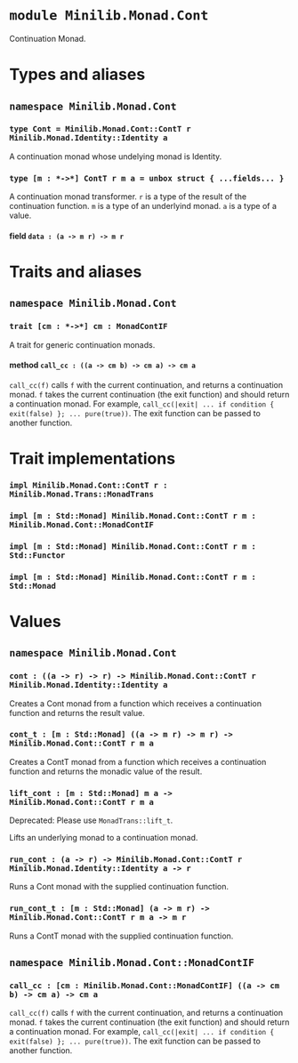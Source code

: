 # `module Minilib.Monad.Cont`

Continuation Monad.

# Types and aliases

## `namespace Minilib.Monad.Cont`

### `type Cont = Minilib.Monad.Cont::ContT r Minilib.Monad.Identity::Identity a`

A continuation monad whose undelying monad is Identity.

### `type [m : *->*] ContT r m a = unbox struct { ...fields... }`

A continuation monad transformer.
`r` is a type of the result of the continuation function.
`m` is a type of an underlyind monad.
`a` is a type of a value.

#### field `data : (a -> m r) -> m r`

# Traits and aliases

## `namespace Minilib.Monad.Cont`

### `trait [cm : *->*] cm : MonadContIF`

A trait for generic continuation  monads.

#### method `call_cc : ((a -> cm b) -> cm a) -> cm a`

`call_cc(f)` calls `f` with the current continuation, and returns a continuation monad.
`f` takes the current continuation (the exit function) and should return a continuation monad.
For example, `call_cc(|exit| ... if condition { exit(false) }; ... pure(true))`.
The exit function can be passed to another function.

# Trait implementations

### `impl Minilib.Monad.Cont::ContT r : Minilib.Monad.Trans::MonadTrans`

### `impl [m : Std::Monad] Minilib.Monad.Cont::ContT r m : Minilib.Monad.Cont::MonadContIF`

### `impl [m : Std::Monad] Minilib.Monad.Cont::ContT r m : Std::Functor`

### `impl [m : Std::Monad] Minilib.Monad.Cont::ContT r m : Std::Monad`

# Values

## `namespace Minilib.Monad.Cont`

### `cont : ((a -> r) -> r) -> Minilib.Monad.Cont::ContT r Minilib.Monad.Identity::Identity a`

Creates a Cont monad from a function which receives a continuation function and returns the result value.

### `cont_t : [m : Std::Monad] ((a -> m r) -> m r) -> Minilib.Monad.Cont::ContT r m a`

Creates a ContT monad from a function which receives a continuation function and returns the monadic value of the result.

### `lift_cont : [m : Std::Monad] m a -> Minilib.Monad.Cont::ContT r m a`

Deprecated: Please use `MonadTrans::lift_t`.

Lifts an underlying monad to a continuation monad.

### `run_cont : (a -> r) -> Minilib.Monad.Cont::ContT r Minilib.Monad.Identity::Identity a -> r`

Runs a Cont monad with the supplied continuation function.

### `run_cont_t : [m : Std::Monad] (a -> m r) -> Minilib.Monad.Cont::ContT r m a -> m r`

Runs a ContT monad with the supplied continuation function.

## `namespace Minilib.Monad.Cont::MonadContIF`

### `call_cc : [cm : Minilib.Monad.Cont::MonadContIF] ((a -> cm b) -> cm a) -> cm a`

`call_cc(f)` calls `f` with the current continuation, and returns a continuation monad.
`f` takes the current continuation (the exit function) and should return a continuation monad.
For example, `call_cc(|exit| ... if condition { exit(false) }; ... pure(true))`.
The exit function can be passed to another function.